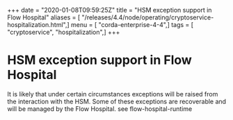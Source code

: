 +++
date = "2020-01-08T09:59:25Z"
title = "HSM exception support in Flow Hospital"
aliases = [ "/releases/4.4/node/operating/cryptoservice-hospitalization.html",]
menu = [ "corda-enterprise-4-4",]
tags = [ "cryptoservice", "hospitalization",]
+++


# HSM exception support in Flow Hospital

It is likely that under certain circumstances exceptions will be raised from the interaction with the HSM.
            Some of these exceptions are recoverable and will be managed by the Flow Hospital.  see flow-hospital-runtime


